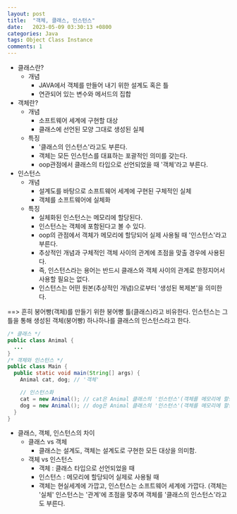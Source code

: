 ```yaml
---
layout: post
title:  "객체, 클래스, 인스턴스"
date:   2023-05-09 03:30:13 +0800
categories: Java
tags: Object Class Instance
comments: 1
---
```


+ 클래스란?
	+ 개념
		* JAVA에서 객체를 만들어 내기 위한 설계도 혹은 틀 
		* 연관되어 있는 변수와 메서드의 집합<br>
+ 객체란?
	+ 개념
		* 소프트웨어 세계에 구현할 대상
		* 클래스에 선언된 모양 그대로 생성된 실체
	+ 특징
		* '클래스의 인스턴스'라고도 부른다.
		* 객체는 모든 인스턴스를 대표하는 포괄적인 의미를 갖는다.
		* oop관점에서 클래스의 타입으로 선언되었을 때 '객체'라고 부른다.<br>
+ 인스턴스
	+ 개념
		* 설계도를 바탕으로 소프트웨어 세계에 구현된 구체적인 실체
		* 객체를 소프트웨어에 실체화
	+ 특징
		* 실체화된 인스턴스는 메모리에 할당된다.
		* 인스턴스는 객체에 포함된다고 볼 수 있다.
		* oop의 관점에서 객체가 메모리에 할당되어 실제 사용될 때 '인스턴스'라고 부른다.
		* 추상적인 개념과 구체적인 객체 사이의 관계에 초점을 맞출 경우에 사용된다.
		* 즉, 인스턴스라는 용어는 반드시 클래스와 객체 사이의 관계로 한정지어서 사용할 필요는 없다.
		* 인스턴스는 어떤 원본(추상적인 개념)으로부터 '생성된 복제본'을 의미한다.<br>

==> 흔히 붕어빵(객체)를 만들기 위한 붕어빵 틀(클래스)라고 비유한다.  인스턴스는 그 틀을 통해 생성된 객체(붕어빵) 하나하나를 클래스의 인스턴스라고 한다.

```java
/* 클래스 */
public class Animal {
  ...
}
/* 객체와 인스턴스 */
public class Main {
  public static void main(String[] args) {
    Animal cat, dog; // '객체'

    // 인스턴스화
    cat = new Animal(); // cat은 Animal 클래스의 '인스턴스'(객체를 메모리에 할당)
    dog = new Animal(); // dog은 Animal 클래스의 '인스턴스'(객체를 메모리에 할당)
  }
}
```

+  클래스, 객체, 인스턴스의 차이 
	+ 클래스 vs 객체
		* 클래스는 설계도, 객체는 설계도로 구현한 모든 대상을 의미함.
	+ 객체 vs 인스턴스
		* 객체 : 클래스 타입으로 선언되었을 때
		* 인스턴스 : 메모리에 할당되어 실제로 사용될 때
		* 객체는 현실세계에 가깝고, 인스턴스는 소프트웨어 세계에 가깝다. (객체는 '실체' 인스턴스는 '관계'에 초점을 맞추며 객체를 '클래스의 인스턴스'라고도 부른다.<br>

